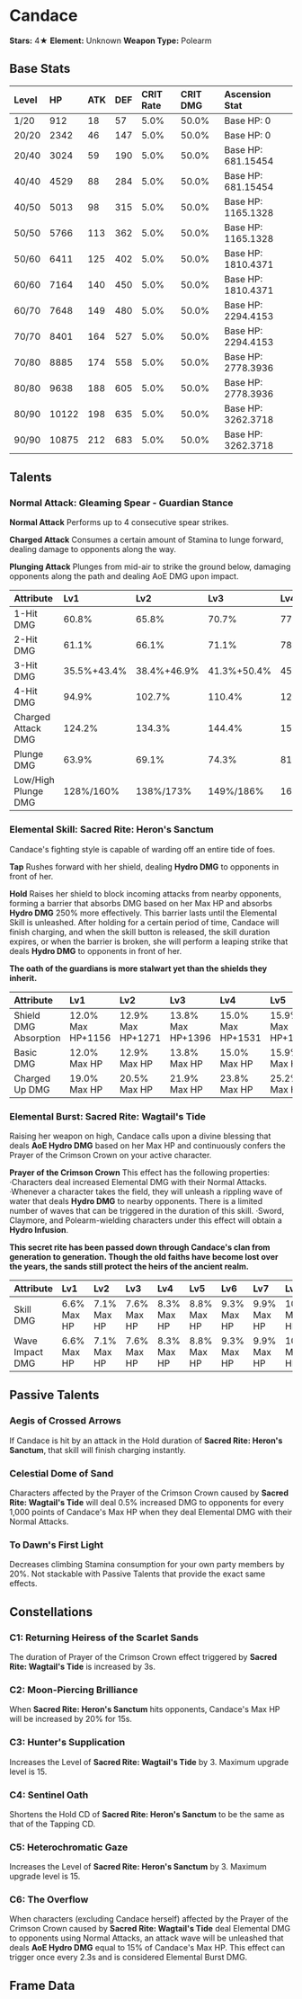 # Candace

**Stars:** 4★
**Element:** Unknown
**Weapon Type:** Polearm

## Base Stats

| Level | HP | ATK | DEF | CRIT Rate | CRIT DMG | Ascension Stat |
| :--- | :--- | :--- | :--- | :--- | :--- | :--- |
| 1/20 | 912 | 18 | 57 | 5.0% | 50.0% | Base HP: 0 |
| 20/20 | 2342 | 46 | 147 | 5.0% | 50.0% | Base HP: 0 |
| 20/40 | 3024 | 59 | 190 | 5.0% | 50.0% | Base HP: 681.15454 |
| 40/40 | 4529 | 88 | 284 | 5.0% | 50.0% | Base HP: 681.15454 |
| 40/50 | 5013 | 98 | 315 | 5.0% | 50.0% | Base HP: 1165.1328 |
| 50/50 | 5766 | 113 | 362 | 5.0% | 50.0% | Base HP: 1165.1328 |
| 50/60 | 6411 | 125 | 402 | 5.0% | 50.0% | Base HP: 1810.4371 |
| 60/60 | 7164 | 140 | 450 | 5.0% | 50.0% | Base HP: 1810.4371 |
| 60/70 | 7648 | 149 | 480 | 5.0% | 50.0% | Base HP: 2294.4153 |
| 70/70 | 8401 | 164 | 527 | 5.0% | 50.0% | Base HP: 2294.4153 |
| 70/80 | 8885 | 174 | 558 | 5.0% | 50.0% | Base HP: 2778.3936 |
| 80/80 | 9638 | 188 | 605 | 5.0% | 50.0% | Base HP: 2778.3936 |
| 80/90 | 10122 | 198 | 635 | 5.0% | 50.0% | Base HP: 3262.3718 |
| 90/90 | 10875 | 212 | 683 | 5.0% | 50.0% | Base HP: 3262.3718 |

## Talents

### Normal Attack: Gleaming Spear - Guardian Stance

**Normal Attack**
Performs up to 4 consecutive spear strikes.

**Charged Attack**
Consumes a certain amount of Stamina to lunge forward, dealing damage to opponents along the way.

**Plunging Attack**
Plunges from mid-air to strike the ground below, damaging opponents along the path and dealing AoE DMG upon impact.

| Attribute | Lv1 | Lv2 | Lv3 | Lv4 | Lv5 | Lv6 | Lv7 | Lv8 | Lv9 | Lv10 | Lv11 | Lv12 | Lv13 | Lv14 | Lv15 |
| :--- | :--- | :--- | :--- | :--- | :--- | :--- | :--- | :--- | :--- | :--- | :--- | :--- | :--- | :--- | :--- |
| 1-Hit DMG | 60.8% | 65.8% | 70.7% | 77.8% | 82.7% | 88.4% | 96.2% | 103.9% | 111.7% | 120.2% | 128.7% |
| 2-Hit DMG | 61.1% | 66.1% | 71.1% | 78.2% | 83.2% | 88.9% | 96.7% | 104.5% | 112.3% | 120.9% | 129.4% |
| 3-Hit DMG | 35.5%+43.4% | 38.4%+46.9% | 41.3%+50.4% | 45.4%+55.5% | 48.3%+59.0% | 51.6%+63.0% | 56.1%+68.6% | 60.7%+74.1% | 65.2%+79.7% | 70.2%+85.7% | 75.1%+91.8% |
| 4-Hit DMG | 94.9% | 102.7% | 110.4% | 121.4% | 129.2% | 138.0% | 150.1% | 162.3% | 174.4% | 187.7% | 200.9% |
| Charged Attack DMG | 124.2% | 134.3% | 144.4% | 158.8% | 168.9% | 180.5% | 196.4% | 212.3% | 228.2% | 245.5% | 262.8% |
| Plunge DMG | 63.9% | 69.1% | 74.3% | 81.8% | 87.0% | 92.9% | 101.1% | 109.3% | 117.5% | 126.4% | 135.3% |
| Low/High Plunge DMG | 128%/160% | 138%/173% | 149%/186% | 164%/204% | 174%/217% | 186%/232% | 202%/253% | 219%/273% | 235%/293% | 253%/316% | 271%/338% |

### Elemental Skill: Sacred Rite: Heron's Sanctum

Candace's fighting style is capable of warding off an entire tide of foes.

**Tap**
Rushes forward with her shield, dealing **Hydro DMG** to opponents in front of her.

**Hold**
Raises her shield to block incoming attacks from nearby opponents, forming a barrier that absorbs DMG based on her Max HP and absorbs **Hydro DMG** 250% more effectively. This barrier lasts until the Elemental Skill is unleashed.
After holding for a certain period of time, Candace will finish charging, and when the skill button is released, the skill duration expires, or when the barrier is broken, she will perform a leaping strike that deals **Hydro DMG** to opponents in front of her.

**The oath of the guardians is more stalwart yet than the shields they inherit.**

| Attribute | Lv1 | Lv2 | Lv3 | Lv4 | Lv5 | Lv6 | Lv7 | Lv8 | Lv9 | Lv10 | Lv11 | Lv12 | Lv13 | Lv14 | Lv15 |
| :--- | :--- | :--- | :--- | :--- | :--- | :--- | :--- | :--- | :--- | :--- | :--- | :--- | :--- | :--- | :--- |
| Shield DMG Absorption | 12.0% Max HP+1156 | 12.9% Max HP+1271 | 13.8% Max HP+1396 | 15.0% Max HP+1531 | 15.9% Max HP+1676 | 16.8% Max HP+1830 | 18.0% Max HP+1993 | 19.2% Max HP+2167 | 20.4% Max HP+2350 | 21.6% Max HP+2542 | 22.8% Max HP+2745 | 24.0% Max HP+2957 | 25.5% Max HP+3178 |
| Basic DMG | 12.0% Max HP | 12.9% Max HP | 13.8% Max HP | 15.0% Max HP | 15.9% Max HP | 16.8% Max HP | 18.0% Max HP | 19.2% Max HP | 20.4% Max HP | 21.6% Max HP | 22.8% Max HP | 24.0% Max HP | 25.5% Max HP |
| Charged Up DMG | 19.0% Max HP | 20.5% Max HP | 21.9% Max HP | 23.8% Max HP | 25.2% Max HP | 26.7% Max HP | 28.6% Max HP | 30.5% Max HP | 32.4% Max HP | 34.3% Max HP | 36.2% Max HP | 38.1% Max HP | 40.5% Max HP |

### Elemental Burst: Sacred Rite: Wagtail's Tide

Raising her weapon on high, Candace calls upon a divine blessing that deals **AoE Hydro DMG** based on her Max HP and continuously confers the Prayer of the Crimson Crown on your active character.

**Prayer of the Crimson Crown**
This effect has the following properties:
·Characters deal increased Elemental DMG with their Normal Attacks.
·Whenever a character takes the field, they will unleash a rippling wave of water that deals **Hydro DMG** to nearby opponents. There is a limited number of waves that can be triggered in the duration of this skill.
·Sword, Claymore, and Polearm-wielding characters under this effect will obtain a **Hydro Infusion**.

**This secret rite has been passed down through Candace's clan from generation to generation. Though the old faiths have become lost over the years, the sands still protect the heirs of the ancient realm.**

| Attribute | Lv1 | Lv2 | Lv3 | Lv4 | Lv5 | Lv6 | Lv7 | Lv8 | Lv9 | Lv10 | Lv11 | Lv12 | Lv13 | Lv14 | Lv15 |
| :--- | :--- | :--- | :--- | :--- | :--- | :--- | :--- | :--- | :--- | :--- | :--- | :--- | :--- | :--- | :--- |
| Skill DMG | 6.6% Max HP | 7.1% Max HP | 7.6% Max HP | 8.3% Max HP | 8.8% Max HP | 9.3% Max HP | 9.9% Max HP | 10.6% Max HP | 11.2% Max HP | 11.9% Max HP | 12.6% Max HP | 13.2% Max HP | 14.0% Max HP |
| Wave Impact DMG | 6.6% Max HP | 7.1% Max HP | 7.6% Max HP | 8.3% Max HP | 8.8% Max HP | 9.3% Max HP | 9.9% Max HP | 10.6% Max HP | 11.2% Max HP | 11.9% Max HP | 12.6% Max HP | 13.2% Max HP | 14.0% Max HP |

## Passive Talents

### Aegis of Crossed Arrows

If Candace is hit by an attack in the Hold duration of **Sacred Rite: Heron's Sanctum**, that skill will finish charging instantly.

### Celestial Dome of Sand

Characters affected by the Prayer of the Crimson Crown caused by **Sacred Rite: Wagtail's Tide** will deal 0.5% increased DMG to opponents for every 1,000 points of Candace's Max HP when they deal Elemental DMG with their Normal Attacks.

### To Dawn's First Light

Decreases climbing Stamina consumption for your own party members by 20%.
Not stackable with Passive Talents that provide the exact same effects.

## Constellations

### C1: Returning Heiress of the Scarlet Sands

The duration of Prayer of the Crimson Crown effect triggered by **Sacred Rite: Wagtail's Tide** is increased by 3s.

### C2: Moon-Piercing Brilliance

When **Sacred Rite: Heron's Sanctum** hits opponents, Candace's Max HP will be increased by 20% for 15s.

### C3: Hunter's Supplication

Increases the Level of **Sacred Rite: Wagtail's Tide** by 3.
Maximum upgrade level is 15.

### C4: Sentinel Oath

Shortens the Hold CD of **Sacred Rite: Heron's Sanctum** to be the same as that of the Tapping CD.

### C5: Heterochromatic Gaze

Increases the Level of **Sacred Rite: Heron's Sanctum** by 3.
Maximum upgrade level is 15.

### C6: The Overflow

When characters (excluding Candace herself) affected by the Prayer of the Crimson Crown caused by **Sacred Rite: Wagtail's Tide** deal Elemental DMG to opponents using Normal Attacks, an attack wave will be unleashed that deals **AoE Hydro DMG** equal to 15% of Candace's Max HP.
This effect can trigger once every 2.3s and is considered Elemental Burst DMG.

## Frame Data

